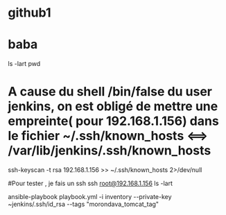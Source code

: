 # github1
# baba

ls -lart
pwd
# A cause du shell /bin/false du user jenkins, on est obligé de mettre une empreinte( pour 192.168.1.156) dans le fichier ~/.ssh/known_hosts <==> /var/lib/jenkins/.ssh/known_hosts
ssh-keyscan  -t rsa 192.168.1.156 >> ~/.ssh/known_hosts  2>/dev/null  

#Pour tester , je fais un ssh
ssh   root@192.168.1.156 ls -lart 

ansible-playbook  playbook.yml -i inventory --private-key ~jenkins/.ssh/id_rsa --tags "morondava_tomcat_tag"

